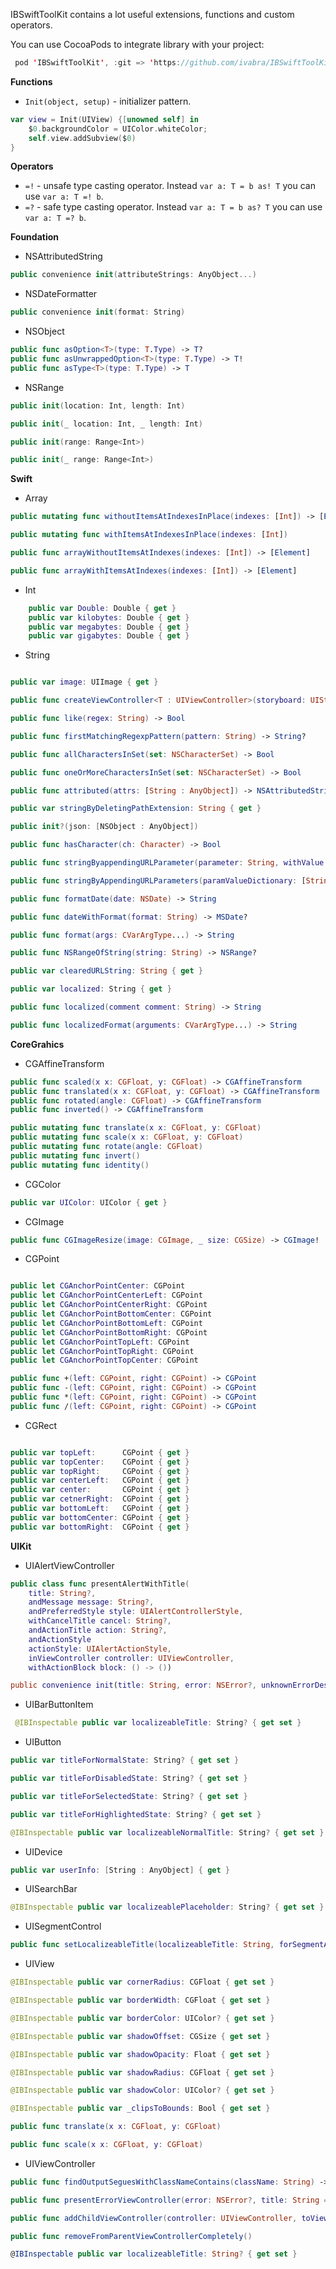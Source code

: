 IBSwiftToolKit contains a lot useful extensions, functions and custom operators.

You can use CocoaPods to integrate library with your project:
```swift
 pod 'IBSwiftToolKit', :git => 'https://github.com/ivabra/IBSwiftToolKit'
```
**Functions**
- `Init(object, setup)` - initializer pattern.
```swift
var view = Init(UIView) {[unowned self] in
	$0.backgroundColor = UIColor.whiteColor;
	self.view.addSubview($0)
}
```
**Operators**
- `=!` - unsafe type casting operator. Instead `var a: T = b as! T` you can use `var a: T =! b`.
- `=?` - safe type casting operator. Instead `var a: T = b as? T` you can use `var a: T =? b`.

**Foundation**
- NSAttributedString  
```swift
public convenience init(attributeStrings: AnyObject...)
```
- NSDateFormatter  
```swift
public convenience init(format: String)
```
- NSObject  
```swift
public func asOption<T>(type: T.Type) -> T?
public func asUnwrappedOption<T>(type: T.Type) -> T!
public func asType<T>(type: T.Type) -> T
```
- NSRange  
```swift
public init(location: Int, length: Int)

public init(_ location: Int, _ length: Int)

public init(range: Range<Int>)

public init(_ range: Range<Int>)
```

**Swift**
- Array  
```swift
public mutating func withoutItemsAtIndexesInPlace(indexes: [Int]) -> [Element]

public mutating func withItemsAtIndexesInPlace(indexes: [Int])

public func arrayWithoutItemsAtIndexes(indexes: [Int]) -> [Element]

public func arrayWithItemsAtIndexes(indexes: [Int]) -> [Element]
```
- Int  
```swift
    public var Double: Double { get }
    public var kilobytes: Double { get }
    public var megabytes: Double { get }
    public var gigabytes: Double { get }
```
- String  
```swift

public var image: UIImage { get }

public func createViewController<T : UIViewController>(storyboard: UIStoryboard, _ type: T.Type) -> T?

public func like(regex: String) -> Bool

public func firstMatchingRegexpPattern(pattern: String) -> String?

public func allCharactersInSet(set: NSCharacterSet) -> Bool

public func oneOrMoreCharactersInSet(set: NSCharacterSet) -> Bool

public func attributed(attrs: [String : AnyObject]) -> NSAttributedString

public var stringByDeletingPathExtension: String { get }

public init?(json: [NSObject : AnyObject])

public func hasCharacter(ch: Character) -> Bool

public func stringByappendingURLParameter(parameter: String, withValue value: String) -> String

public func stringByAppendingURLParameters(paramValueDictionary: [String : AnyObject]) -> String

public func formatDate(date: NSDate) -> String

public func dateWithFormat(format: String) -> MSDate?

public func format(args: CVarArgType...) -> String

public func NSRangeOfString(string: String) -> NSRange?

public var clearedURLString: String { get }

public var localized: String { get }

public func localized(comment comment: String) -> String

public func localizedFormat(arguments: CVarArgType...) -> String

```

**CoreGrahics**
- CGAffineTransform  
```swift
public func scaled(x x: CGFloat, y: CGFloat) -> CGAffineTransform
public func translated(x x: CGFloat, y: CGFloat) -> CGAffineTransform
public func rotated(angle: CGFloat) -> CGAffineTransform
public func inverted() -> CGAffineTransform

public mutating func translate(x x: CGFloat, y: CGFloat)
public mutating func scale(x x: CGFloat, y: CGFloat)
public mutating func rotate(angle: CGFloat)
public mutating func invert()
public mutating func identity()
```
- CGColor  
```swift
public var UIColor: UIColor { get }
```
- CGImage
```swift
public func CGImageResize(image: CGImage, _ size: CGSize) -> CGImage!
```
- CGPoint  
```swift

public let CGAnchorPointCenter: CGPoint
public let CGAnchorPointCenterLeft: CGPoint
public let CGAnchorPointCenterRight: CGPoint
public let CGAnchorPointBottomCenter: CGPoint
public let CGAnchorPointBottomLeft: CGPoint
public let CGAnchorPointBottomRight: CGPoint
public let CGAnchorPointTopLeft: CGPoint
public let CGAnchorPointTopRight: CGPoint
public let CGAnchorPointTopCenter: CGPoint

public func +(left: CGPoint, right: CGPoint) -> CGPoint
public func -(left: CGPoint, right: CGPoint) -> CGPoint
public func *(left: CGPoint, right: CGPoint) -> CGPoint
public func /(left: CGPoint, right: CGPoint) -> CGPoint

```
- CGRect  
```swift

public var topLeft:      CGPoint { get }
public var topCenter:    CGPoint { get }
public var topRight:     CGPoint { get }
public var centerLeft:   CGPoint { get }
public var center:       CGPoint { get }
public var cetnerRight:  CGPoint { get }
public var bottomLeft:   CGPoint { get }
public var bottomCenter: CGPoint { get }
public var bottomRight:  CGPoint { get }

```

**UIKit**
- UIAlertViewController  
```swift
public class func presentAlertWithTitle(
	title: String?, 
	andMessage message: String?, 
	andPreferredStyle style: UIAlertControllerStyle, 
	withCancelTitle cancel: String?, 
	andActionTitle action: String?, 
	andActionStyle 
	actionStyle: UIAlertActionStyle,
	inViewController controller: UIViewController, 
	withActionBlock block: () -> ())

public convenience init(title: String, error: NSError?, unknownErrorDescription unknown: String = default)
```
- UIBarButtonItem  
```swift
 @IBInspectable public var localizeableTitle: String? { get set }
```
- UIButton  
```swift
public var titleForNormalState: String? { get set }

public var titleForDisabledState: String? { get set }

public var titleForSelectedState: String? { get set }

public var titleForHighlightedState: String? { get set }

@IBInspectable public var localizeableNormalTitle: String? { get set }
```
- UIDevice  
```swift
public var userInfo: [String : AnyObject] { get }
```
- UISearchBar  
```swift
@IBInspectable public var localizeablePlaceholder: String? { get set }
```
- UISegmentControl  
```swift
public func setLocalizeableTitle(localizeableTitle: String, forSegmentAtIndex index: Int)
```
- UIView  
```swift
@IBInspectable public var cornerRadius: CGFloat { get set }

@IBInspectable public var borderWidth: CGFloat { get set }

@IBInspectable public var borderColor: UIColor? { get set }

@IBInspectable public var shadowOffset: CGSize { get set }

@IBInspectable public var shadowOpacity: Float { get set }

@IBInspectable public var shadowRadius: CGFloat { get set }

@IBInspectable public var shadowColor: UIColor? { get set }

@IBInspectable public var _clipsToBounds: Bool { get set }

public func translate(x x: CGFloat, y: CGFloat)

public func scale(x x: CGFloat, y: CGFloat)
```
- UIViewController  
```swift
public func findOutputSeguesWithClassNameContains(className: String) -> [IBSwiftToolKit.StoryboardSegueTemplate]

public func presentErrorViewController(error: NSError?, title: String = default, okButton: String = default, animated: Bool = default, completion: (() -> Void)? = default)

public func addChildViewController(controller: UIViewController, toView view: UIView)

public func removeFromParentViewControllerCompletely()

@IBInspectable public var localizeableTitle: String? { get set }
```
